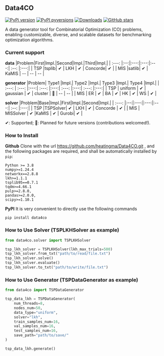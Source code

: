 ## Data4CO

[![PyPi version](https://badgen.net/pypi/v/data4co/)](https://pypi.org/pypi/data4co/)
[![PyPI pyversions](https://img.shields.io/badge/dynamic/json?color=blue&label=python&query=info.requires_python&url=https%3A%2F%2Fpypi.org%2Fpypi%2Fdata4co%2Fjson)](https://pypi.python.org/pypi/data4co/)
[![Downloads](https://static.pepy.tech/badge/data4co)](https://pepy.tech/project/data4co)
[![GitHub stars](https://img.shields.io/github/stars/heatingma/Data4CO.svg?style=social&label=Star&maxAge=8640)](https://GitHub.com/heatingma/Data4CO/stargazers/) 

A data generator tool for Combinatorial Optimization (CO) problems, enabling customizable, diverse, and scalable datasets for benchmarking optimization algorithms.

### Current support

**data**
|Problem|First|Impl.|Second|Impl.|Third|Impl.|
| :---: |:--:|:---:|:---:|:---:| :--: |:---:|
|  TSP  |tsplib| ✔ | LKH | ✔ | Concorde| ✔ |
|  MIS  |satlib| ✔ | KaMIS | -- | -- | -- |

**generator**
|Problem| Type1 |Impl.| Type2 |Impl.| Type3 |Impl.| Type4 |Impl.|
| :---: | :---: |:---:| :---: |:---:| :---: |:---:| :---: |:---:|
|  TSP  | uniform | ✔ | gaussian | ✔ | cluster | 📆 | -- | -- |
|  MIS  | ER | ✔ | BA | ✔ | HK | ✔ | WS | ✔ |

**solver**
|Problem|Base|Impl.|First|Impl.|Second|Impl.|
| :---: |:--:|:---:|:---:|:---:| :--: |:---:|
|  TSP  |TSPSolver| ✔ | LKH | ✔ | Concorde | ✔ |
|  MIS  | MISSolver | ✔ |KaMIS | ✔ | Gurobi| ✔ |

✔: Supported; 📆: Planned for future versions (contributions welcomed!).

### How to Install

**Github**
Clone with the url https://github.com/heatingma/Data4CO.git , and the following packages are required, and shall be automatically installed by ``pip``:
```
Python >= 3.8
numpy>=1.24.4
networkx==2.8.8
lkh>=1.1.1
tsplib95==0.7.1
tqdm>=4.66.1
pulp>=2.8.0, 
pandas>=2.0.0,
scipy>=1.10.1
```

**PyPI**
It is very convenient to directly use the following commands
```
pip install data4co
```

### How to Use Solver (TSPLKHSolver as example)

```python
from data4co.solver import TSPLKHSolver

tsp_lkh_solver = TSPLKHSolver(lkh_max_trials=500)
tsp_lkh_solver.from_txt("path/to/read/file.txt")
tsp_lkh_solver.solve()
tsp_lkh_solver.evaluate()
tsp_lkh_solver.to_txt("path/to/write/file.txt")
```

### How to Use Generator (TSPDataGenerator as example)

```python
from data4co import TSPDataGenerator

tsp_data_lkh = TSPDataGenerator(
    num_threads=8,
    nodes_num=50,
    data_type="uniform",
    solver="lkh",
    train_samples_num=16,
    val_samples_num=16,
    test_samples_num=16,
    save_path="path/to/save/"
)

tsp_data_lkh.generate()
```